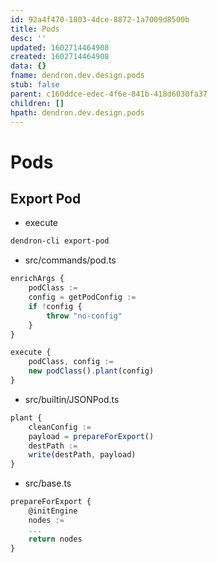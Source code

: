 ```yaml
---
id: 92a4f470-1803-4dce-8872-1a7009d8500b
title: Pods
desc: ''
updated: 1602714464908
created: 1602714464908
data: {}
fname: dendron.dev.design.pods
stub: false
parent: c160ddce-edec-4f6e-841b-418d6030fa37
children: []
hpath: dendron.dev.design.pods
---
```

# Pods

## Export Pod

- execute

```sh
dendron-cli export-pod
```

- src/commands/pod.ts

```ts
enrichArgs {
    podClass :=
    config = getPodConfig :=
    if !config {
        throw "no-config"
    }
}

execute {
    podClass, config :=
    new podClass().plant(config)
}
```

- src/builtin/JSONPod.ts

```ts
plant {
    cleanConfig :=
    payload = prepareForExport()
    destPath :=
    write(destPath, payload)
}
```

- src/base.ts

```ts
prepareForExport {
    @initEngine
    nodes :=
    ...
    return nodes
}
```
